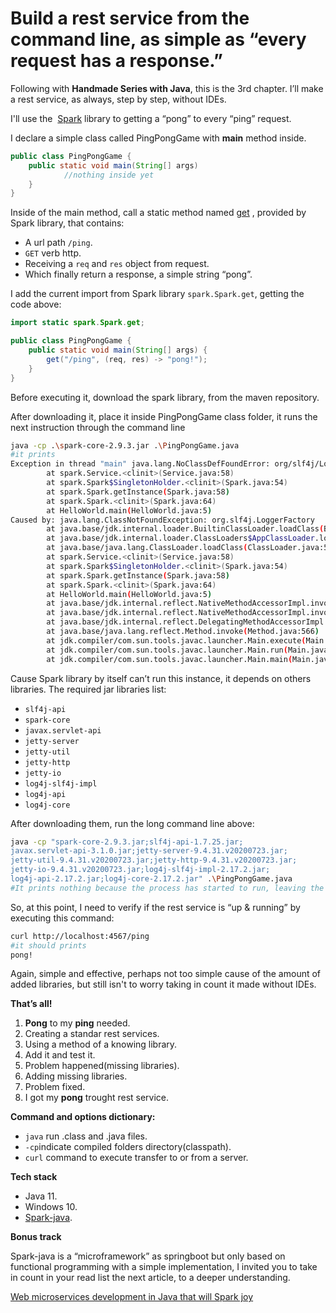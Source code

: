 # Build a rest service from the command line, as simple as “every request has a response.”

Following with **Handmade Series with Java**, this is the 3rd chapter. I’ll make a rest service, as always, step by step, without IDEs.

I'll use the  [Spark](https://sparkjava.com/) library to getting a “pong” to every “ping” request.

I declare a simple class called PingPongGame with **main** method inside.

```java
public class PingPongGame {
    public static void main(String[] args) 
			//nothing inside yet
    }
}
```

Inside of the main method, call a static method named [get](https://sparkjava.com/documentation#routes) , provided by Spark library, that contains:

- A url path `/ping`.
- `GET` verb http.
- Receiving a `req` and `res` object from request.
- Which finally return a response, a simple string “pong”.

I add the current import from Spark library `spark.Spark.get`, getting the code above:

```java
import static spark.Spark.get;

public class PingPongGame {
    public static void main(String[] args) {
        get("/ping", (req, res) -> "pong!");
    }
}
```

Before executing it, download the spark library, from the maven repository.

After downloading it, place it inside PingPongGame class folder, it runs the next instruction through the command line

```bash
java -cp .\spark-core-2.9.3.jar .\PingPongGame.java
#it prints
Exception in thread "main" java.lang.NoClassDefFoundError: org/slf4j/LoggerFactory
        at spark.Service.<clinit>(Service.java:58)
        at spark.Spark$SingletonHolder.<clinit>(Spark.java:54)
        at spark.Spark.getInstance(Spark.java:58)
        at spark.Spark.<clinit>(Spark.java:64)
        at HelloWorld.main(HelloWorld.java:5)
Caused by: java.lang.ClassNotFoundException: org.slf4j.LoggerFactory
        at java.base/jdk.internal.loader.BuiltinClassLoader.loadClass(BuiltinClassLoader.java:581)
        at java.base/jdk.internal.loader.ClassLoaders$AppClassLoader.loadClass(ClassLoaders.java:178)
        at java.base/java.lang.ClassLoader.loadClass(ClassLoader.java:521)
        at spark.Service.<clinit>(Service.java:58)
        at spark.Spark$SingletonHolder.<clinit>(Spark.java:54)
        at spark.Spark.getInstance(Spark.java:58)
        at spark.Spark.<clinit>(Spark.java:64)
        at HelloWorld.main(HelloWorld.java:5)
        at java.base/jdk.internal.reflect.NativeMethodAccessorImpl.invoke0(Native Method)
        at java.base/jdk.internal.reflect.NativeMethodAccessorImpl.invoke(NativeMethodAccessorImpl.java:62)
        at java.base/jdk.internal.reflect.DelegatingMethodAccessorImpl.invoke(DelegatingMethodAccessorImpl.java:43)
        at java.base/java.lang.reflect.Method.invoke(Method.java:566)
        at jdk.compiler/com.sun.tools.javac.launcher.Main.execute(Main.java:404)
        at jdk.compiler/com.sun.tools.javac.launcher.Main.run(Main.java:179)
        at jdk.compiler/com.sun.tools.javac.launcher.Main.main(Main.java:119)
```

Cause Spark library by itself can’t run this instance, it depends on others libraries. The required jar libraries list:

- `slf4j-api`
- `spark-core`
- `javax.servlet-api`
- `jetty-server`
- `jetty-util`
- `jetty-http`
- `jetty-io`
- `log4j-slf4j-impl`
- `log4j-api`
- `log4j-core`

After downloading them, run the long command line above:

```bash
java -cp "spark-core-2.9.3.jar;slf4j-api-1.7.25.jar;
javax.servlet-api-3.1.0.jar;jetty-server-9.4.31.v20200723.jar;
jetty-util-9.4.31.v20200723.jar;jetty-http-9.4.31.v20200723.jar;
jetty-io-9.4.31.v20200723.jar;log4j-slf4j-impl-2.17.2.jar;
log4j-api-2.17.2.jar;log4j-core-2.17.2.jar" .\PingPongGame.java
#It prints nothing because the process has started to run, leaving the terminal in a waiting state.
```

So, at this point, I need to verify if the rest service is “up & running” by executing this command:

```bash
curl http://localhost:4567/ping
#it should prints
pong!
```

Again, simple and effective, perhaps not too simple cause of the amount of added libraries, but still isn't to worry taking in count it made without IDEs.

**That’s all!**

1. **Pong** to my **ping** needed.
2. Creating a standar rest services.
3. Using a method of a knowing library.
4. Add it and test it.
5. Problem happened(missing libraries).
6. Adding missing libraries.
7. Problem fixed.
8. I got my **pong** trought rest service.

 **Command and options dictionary:**

- `java` run .class and .java files.
- `-cp`indicate compiled folders directory(classpath).
- `curl` command to execute transfer to or from a server.

**Tech stack**

- Java 11.
- Windows 10.
- [Spark-java](https://sparkjava.com/).

**Bonus track**

Spark-java is a “microframework” as springboot but only based on functional programming with a simple implementation, I invited you to take in count in your read list the next article, to a deeper understanding.

[Web microservices development in Java that will Spark joy](https://blogs.oracle.com/javamagazine/post/web-microservices-development-in-java-that-will-spark-joy)
